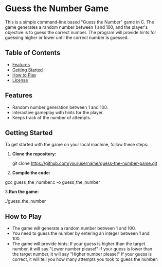 # Guess the Number Game

This is a simple command-line based "Guess the Number" game in C. The game generates a random number between 1 and 100, and the player's objective is to guess the correct number. The program will provide hints for guessing higher or lower until the correct number is guessed.

## Table of Contents

- [Features](#features)
- [Getting Started](#getting-started)
- [How to Play](#how-to-play)
- [License](#license)

## Features

- Random number generation between 1 and 100.
- Interactive gameplay with hints for the player.
- Keeps track of the number of attempts.

## Getting Started

To get started with the game on your local machine, follow these steps:

1. **Clone the repository:**

   git clone https://github.com/yourusername/guess-the-number-game.git

 2. **Compile the code:**

 gcc guess_the_number.c -o guess_the_number
 
3.**Run the game:**

./guess_the_number

## How to Play
- The game will generate a random number between 1 and 100.
- You need to guess the number by entering an integer between 1 and 100.
- The game will provide hints:
   If your guess is higher than the target number, it will say "Lower number please!"
   If your guess is lower than the target number, it will say "Higher number please!"
   If your guess is correct, it will tell you how many attempts you took to guess the number.

